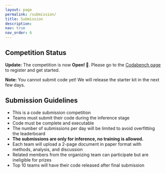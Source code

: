 ```yaml
---
layout: page
permalink: /submission/
title: Submission
description:  
nav: true
nav_order: 6
---
```


## Competition Status

**Update:** The competition is now **Open! 🎉**. Please go to the [Codabench page](https://www.codabench.org/competitions/9975/) to register and get started.

**Note:** You cannot submit code yet! We will release the starter kit in the next few days.

## Submission Guidelines

- This is a code submission competition
- Teams must submit their code during the inference stage
- Code must be complete and executable
- The number of submissions per day will be limited to avoid overfitting the leaderboard
- **The submissions are only for inference, no training is allowed.**
- Each team will upload a 2-page document in paper format with methods, analysis, and discussion
- Related members from the organizing team can participate but are ineligible for prizes
- Top 10 teams will have their code released after final submission
